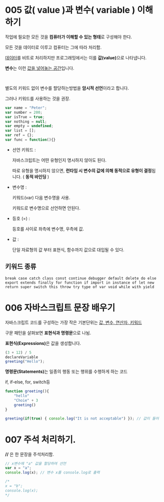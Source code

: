 # 005 값( value )과 변수( variable ) 이해하기

작업에 필요한 모든 것을 <strong>컴퓨터가 이해할 수 있는 형태</strong>로 구성해야 한다.

모든 것을 데이터로 이루고 컴퓨터는 그에 따라 처리함.

<u>데이터</u>를 비트로 처리하지만 프로그래밍에서는 이를 <strong>값(value)</strong>으로 나타냅니다.

<strong>변수</strong>는 이런 <u>값을 넣어놓는 공간</u>입니다.

<br/>

별도의 키워드 없이 변수를 할당하는방법을 <strong>암시적 선언</strong>이라고 합니다.

그러나 키워드를 사용하는 것을 권장.

```javascript
var name = "Peter";
var number = 200;
var isTrue = true;
var nothing = null;
var empty = undefined;
var list = [];
var ref = {};
var func = function(){}
```

* 선언 키워드 : 

  자바스크립트는 어떤 유형인지 명시하지 않아도 된다.

  따로 유형을 명시하지 않으면, <strong>런타임 시 변수의 값에 의해 동적으로 유형이 결정</strong>됩니다. ( <strong>동적 바인딩</strong> )

* 변수명 :

  키워드(var) 다음 변수명을 사용.

  키워드로 변수명으로 선언하면 안된다.

* 등호 (=) :

  등호를 사이로 좌측에 변수명, 우측에 값.

* 값 :  

  단일 자료형의 값 부터 표현식, 함수까지 값으로 대입될 수 있다.



## 키워드 종류

```
break case catch class const continue debugger default delete do else export extends finally for function if import in instance of let new return super switch this throw try type of var void while with yield
```



# 006 자바스크립트 문장 배우기

자바스크립트 코드를 구성하는 가장 작은 기본단위는 <u>값, 변수, 연산자, 키워드</u>

구문 패턴을 살펴보면 <strong>표현식과 명령문</strong>으로 나뉨.

<strong>표현식(Expressions)</strong>은 값을 생성합니다.

```javascript
(3 + 12) / 5
declareVariable
greeting("Hello");
```



<strong>명령문(Statements)</strong>는 일종의 행동 또는 행위를 수행하게 하는 코드

if, if-else, for, switch등

```javascript
function greeting(){
    "hello"
    "Choie" + 3
    greeting()
}

greeting(if(true) { console.log("It is not acceptable") }); // 값이 들어야될 곳에 if명령문이 들어가 오류가 발생.
```



# 007 주석 처리하기.

<strong>//</strong> 은 한 문장을 주석처리함.

```javascript
// x변수에 "a" 값을 할당하여 선언
var x = "a";
console.log(x); // 변수 x를 console.log로 출력

/*
x = "b";
console.log(x);
*/
```

